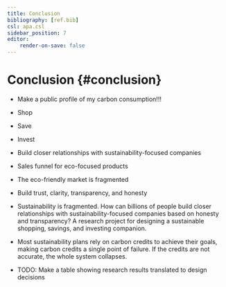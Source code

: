 ```yaml
---
title: Conclusion
bibliography: [ref.bib]
csl: apa.csl
sidebar_position: 7
editor:
    render-on-save: false
---
```


# Conclusion {#conclusion}

-   Make a public profile of my carbon consumption!!!

-   Shop

-   Save

-   Invest

-   Build closer relationships with sustainability-focused companies

-   Sales funnel for eco-focused products

-   The eco-friendly market is fragmented

-   Build trust, clarity, transparency, and honesty

-   Sustainability is fragmented. How can billions of people build
    closer relationships with sustainability-focused companies based on
    honesty and transparency? A research project for designing a
    sustainable shopping, savings, and investing companion.

-   Most sustainability plans rely on carbon credits to achieve their
    goals, making carbon credits a single point of failure. If the
    credits are not accurate, the whole system collapses.

-   TODO: Make a table showing research results translated to design
    decisions

